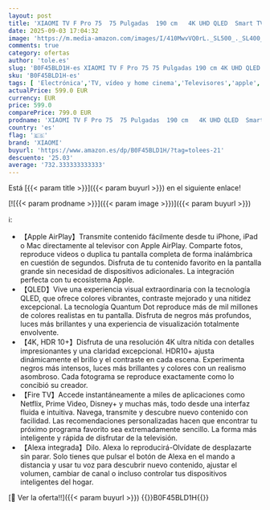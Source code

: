 ```yaml
---
layout: post
title: 'XIAOMI TV F Pro 75  75 Pulgadas  190 cm   4K UHD QLED  Smart TV  Fire TV  Control por Voz Alexa  HDR10+  Modo Game Boost 120Hz  MEMC  2GB+32GB  Compatible con Apple AirPlay  2025'
date: 2025-09-03 17:04:32
image: 'https://m.media-amazon.com/images/I/410MwvVQ0rL._SL500_._SL400_.jpg'
comments: true
category: ofertas
author: 'tole.es'
slug: 'B0F45BLD1H-es XIAOMI TV F Pro 75 75 Pulgadas 190 cm 4K UHD QLED Smart TV...'
sku: 'B0F45BLD1H-es'
tags: [ 'Electrónica','TV, vídeo y home cinema','Televisores','apple','xiaomi','🇪🇸', ]
actualPrice: 599.0 EUR
currency: EUR
price: 599.0
comparePrice: 799.0 EUR
prodname: 'XIAOMI TV F Pro 75  75 Pulgadas  190 cm   4K UHD QLED  Smart TV  Fire TV  Control por Voz Alexa  HDR10+  Modo Game Boost 120Hz  MEMC  2GB+32GB  Compatible con Apple AirPlay  2025'
country: 'es'
flag: '🇪🇸'
brand: 'XIAOMI'
buyurl: 'https://www.amazon.es/dp/B0F45BLD1H/?tag=tolees-21'
descuento: '25.03'
average: '732.333333333333'
---
```


Está [{{< param title >}}]({{< param buyurl >}}) en el siguiente enlace!

[![{{< param prodname >}}]({{< param image >}})]({{< param buyurl >}})

ℹ️:

- 【Apple AirPlay】Transmite contenido fácilmente desde tu iPhone, iPad o Mac directamente al televisor con Apple AirPlay. Comparte fotos, reproduce videos o duplica tu pantalla completa de forma inalámbrica en cuestión de segundos. Disfruta de tu contenido favorito en la pantalla grande sin necesidad de dispositivos adicionales. La integración perfecta con tu ecosistema Apple.
- 【QLED】Vive una experiencia visual extraordinaria con la tecnología QLED, que ofrece colores vibrantes, contraste mejorado y una nitidez excepcional. La tecnología Quantum Dot reproduce más de mil millones de colores realistas en tu pantalla. Disfruta de negros más profundos, luces más brillantes y una experiencia de visualización totalmente envolvente.
- 【4K, HDR 10+】Disfruta de una resolución 4K ultra nítida con detalles impresionantes y una claridad excepcional. HDR10+ ajusta dinámicamente el brillo y el contraste en cada escena. Experimenta negros más intensos, luces más brillantes y colores con un realismo asombroso. Cada fotograma se reproduce exactamente como lo concibió su creador.
- 【Fire TV】Accede instantáneamente a miles de aplicaciones como Netflix, Prime Video, Disney+ y muchas más, todo desde una interfaz fluida e intuitiva. Navega, transmite y descubre nuevo contenido con facilidad. Las recomendaciones personalizadas hacen que encontrar tu próximo programa favorito sea extremadamente sencillo. La forma más inteligente y rápida de disfrutar de la televisión.
- 【Alexa integrada】Dilo. Alexa lo reproducirá-Olvídate de desplazarte sin parar. Solo tienes que pulsar el botón de Alexa en el mando a distancia y usar tu voz para descubrir nuevo contenido, ajustar el volumen, cambiar de canal o incluso controlar tus dispositivos inteligentes del hogar.

[🛒 Ver la oferta!!]({{< param buyurl >}})
{{<world>}}B0F45BLD1H{{</world>}}
